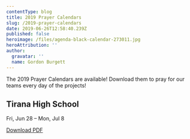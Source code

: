 ```yaml
---
contentType: blog
title: 2019 Prayer Calendars
slug: /2019-prayer-calendars
date: 2019-06-26T12:58:40.239Z
published: false
heroimage: /files/agenda-black-calendar-273011.jpg
heroAttribution: ''
author:
  gravatar: ''
  name: Gordon Burgett
---
```

The 2019 Prayer Calendars are available! Download them to pray for our teams every day of the projects!

## Tirana High School

Fri, Jun 28 – Mon, Jul 8

[Download PDF](/files/ee-2019_prayer-calendar_team-tirana-hs-albania-.pdf)

